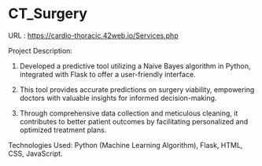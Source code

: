 # CT_Surgery

URL : https://cardio-thoracic.42web.io/Services.php

Project Description:

1. Developed a predictive tool utilizing a Naive Bayes algorithm in Python, integrated with Flask to offer a user-friendly interface.

 
2. This tool provides accurate predictions on surgery viability, empowering doctors with valuable insights for informed decision-making. 


3. Through comprehensive data collection and meticulous cleaning, it contributes to better patient outcomes by facilitating personalized and optimized treatment plans.


Technologies Used: Python (Machine Learning Algorithm), Flask, HTML, CSS, JavaScript.
